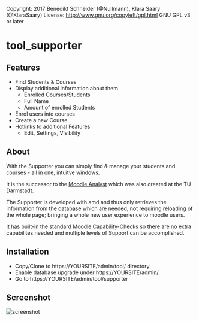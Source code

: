 Copyright: 2017 Benedikt Schneider (@Nullmann), Klara Saary (@KlaraSaary)
License: http://www.gnu.org/copyleft/gpl.html GNU GPL v3 or later

# tool_supporter

## Features
* Find Students & Courses
* Display additional information about them
  * Enrolled Courses/Students
  * Full Name
  * Amount of enrolled Students
* Enrol users into courses
* Create a new Course
* Hotlinks to additional Features
  * Edit, Settings, Visibility

## About
With the Supporter you can simply find & manage your students and courses - all in one, intuitve windows.

It is the successor to the [Moodle Analyst](https://moodle.org/plugins/report_moodleanalyst) which was also created at the TU Darmstadt.

The Supporter is developed with amd and thus only retrieves the information from the database which are needed, not requiring reloading of the whole page; bringing a whole new user experience to moodle users.

It has built-in the standard Moodle Capability-Checks so there are no extra capabilites needed and multiple levels of Support can be accomplished.

## Installation
* Copy/Clone to https://YOURSITE/admin/tool/ directory
* Enable database upgrade under https://YOURSITE/admin/
* Go to https://YOURSITE/admin/tool/supporter

## Screenshot
![screenshot](https://cloud.githubusercontent.com/assets/15816473/26623733/ec15ddf8-45ee-11e7-81e0-6414209d58e7.jpg)
